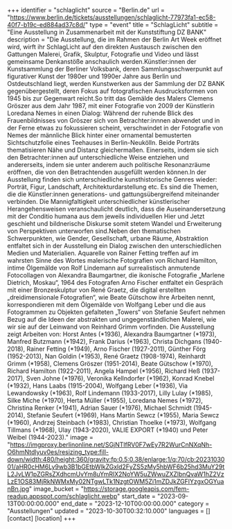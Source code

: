 +++
identifier = "schlaglicht"
source = "Berlin.de"
url = "https://www.berlin.de/tickets/ausstellungen/schlaglicht-77973fa1-ec58-40f7-b19c-ed884ad37c8d/"
type = "event"
title = "SchlagLicht"
subtitle = "Eine Ausstellung in Zusammenarbeit mit der Kunststiftung DZ BANK"
description = "Die Ausstellung, die im Rahmen der Berlin Art Week eröffnet wird, wirft ihr SchlagLicht auf den direkten Austausch zwischen den Gattungen Malerei, Grafik, Skulptur, Fotografie und Video und lässt gemeinsame Denkanstöße anschaulich werden.Künstler:innen der Kunstsammlung der Berliner Volksbank, deren Sammlungsschwerpunkt auf figurativer Kunst der 1980er und 1990er Jahre aus Berlin und Ostdeutschland liegt, werden Kunstwerken aus der Sammlung der DZ BANK gegenübergestellt, deren Fokus auf fotografischen Ausdrucksformen von 1945 bis zur Gegenwart reicht.So tritt das Gemälde des Malers Clemens Gröszer aus dem Jahr 1987, mit einer Fotografie von 2009 der Künstlerin Loredana Nemes in einen Dialog: Während der ruhende Blick des Frauenbildnisses von Gröszer sich von Betrachter:innnen abwendet und in der Ferne etwas zu fokussieren scheint, verschwindet in der Fotografie von Nemes der männliche Blick hinter einer ornamental bemusterten Sichtschutzfolie eines Teehauses in Berlin-Neukölln. Beide Porträts thematisieren Nähe und Distanz gleichermaßen. Einerseits, indem sie sich den Betrachter:innen auf unterschiedliche Weise entziehen und andererseits, indem sie unter anderem auch politische Resonanzräume eröffnen, die von den Betrachtenden ausgefüllt werden können.In der Ausstellung finden sich unterschiedliche kunsthistorische Genres wieder: Porträt, Figur, Landschaft, Architekturdarstellung etc. Es sind die Themen, die die Künstler:innen generations- und gattungsübergreifend miteinander verbinden. Die Mannigfaltigkeit unterschiedlicher künstlerischer Herangehensweisen veranschaulicht deutlich, dass die Auseinandersetzung mit der Conditio humana aus dem jeweils individuellen Hier und Jetzt geschieht und bildnerische Diskurse somit stetem Wandel und Erweiterung von Perspektiven unterworfen sind.Neben den thematischen Schwerpunkten, wie Gender, Gesellschaft, urbane Räume, Abstraktion entfaltet sich in der Ausstellung ein Dialog zwischen den unterschiedlichen Medien und Materialien. Aquarelle von Rainer Fetting treffen auf im wahrsten Sinne des Wortes malerische Fotografien von Richard Hamilton, intime Ölgemälde von Rolf Lindemann auf surrealistisch anmutende Fotocollagen von Alexandra Baumgartner, die ikonische Fotografie „Marlene Dietrich, Moskau“, 1964 des Fotografen Arno Fischer entfaltet ein Gespräch mit einer Bronzeskulptur von René Graetz, die digital erstellten „dreidimensionale Fotografien“, wie Beate Gütschow ihre Arbeiten nennt, korrespondieren mit dem Ölgemälde von Wolfgang Leber und die aus Fotogrammen zu Objekten gefalteten „Towers“ von Stefanie Seufert nehmen Bezug auf die Ideen der abstrakten und ungegenständlichen Malerei, wie wir sie auf der Leinwand von Reinhard Grimm vorfinden. Die Ausstellung zeigt Arbeiten von: Horst Antes (*1936), Alexandra Baumgartner (*1973), Manfred Butzmann (*1942), Frank Darius (*1963), Christa Dichgans (1940-2018), Rainer Fetting (*1949), Arno Fischer (1927-2011), Günther Förg (1952-2013), Nan Goldin (*1953), René Graetz (1908-1974), Reinhardt Grimm (*1958), Clemens Gröszer (1951-2014), Beate Gütschow (*1970), Richard Hamilton (1922-2011), Angela Hampel (*1956), Richard Heß (1937-2017), Sven Johne (*1976), Veronika Kellndorfer (*1962), Konrad Knebel (*1932), Hans Laabs (1915-2004), Wolfgang Leber (*1936), Via Lewandowsky (*1963), Rolf Lindemann (1933-2017), Lilly Lulay (*1985), Silke Miche (*1970), Herta Müller (*1955), Loredana Nemes (*1972), Christina Renker (*1941), Adrian Sauer (*1976), Michael Schmidt (1945-2014), Stefanie Seufert (*1969), Hans Martin Sewcz (*1955), Maria Sewcz (*1960), Andrzej Steinbach (*1983), Christian Thoelke (*1973), Wolfgang Tillmans (*1968), Ulay (1943-2020), VALIE EXPORT (*1940) und Peter Weibel (1944-2023)."
image = "https://imgproxy.berlinonline.net/SGjNTlfRV0F7wEy7R2WurCnNXqNh-O6hmNtdlyuv0es/resizing_type:fill-down/width:480/height:360/gravity:fp:0.5:0.38/enlarge:1/q:70/cb:2023103001/aHR0cHM6Ly9wb3B1bGEtbWlkZGxld2FyZS5zMy5hbWF6b25hd3MuY29tL2JvLW1pZGRsZXdhcmUvYm8uYmRlX2NoYW5uZWwuZXZlbnQvaW1hZ2VzLzE1OS83MjRkNWMxMy02NTgwLTk1NzgtOWM5Zi1mZDJkZGFlYzgxOGYuanBn.jpg"
image_bucket = "https://storage.googleapis.com/fem-readup.appspot.com/schlaglicht.webp"
start_date = "2023-09-13T00:00:00.000"
end_date = "2023-12-10T00:00:00.000"
category = "Ausstellungen"
updated = "2023-10-30T00:32:10.000"
languages = []
[contact]
[location]
+++